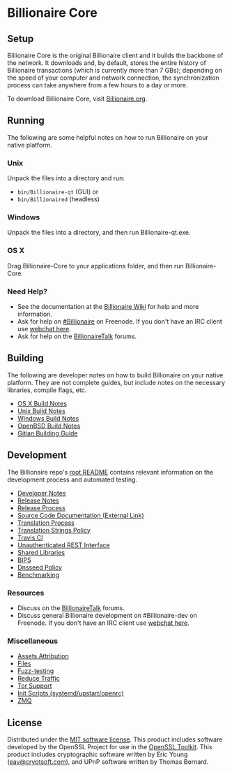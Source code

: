 Billionaire Core
=============

Setup
---------------------
Billionaire Core is the original Billionaire client and it builds the backbone of the network. It downloads and, by default, stores the entire history of Billionaire transactions (which is currently more than 7 GBs); depending on the speed of your computer and network connection, the synchronization process can take anywhere from a few hours to a day or more.

To download Billionaire Core, visit [Billionaire.org](https://Billionaire.org).

Running
---------------------
The following are some helpful notes on how to run Billionaire on your native platform.

### Unix

Unpack the files into a directory and run:

- `bin/Billionaire-qt` (GUI) or
- `bin/Billionaired` (headless)

### Windows

Unpack the files into a directory, and then run Billionaire-qt.exe.

### OS X

Drag Billionaire-Core to your applications folder, and then run Billionaire-Core.

### Need Help?

* See the documentation at the [Billionaire Wiki](https://Billionaire.info/)
for help and more information.
* Ask for help on [#Billionaire](http://webchat.freenode.net?channels=Billionaire) on Freenode. If you don't have an IRC client use [webchat here](http://webchat.freenode.net?channels=Billionaire).
* Ask for help on the [BillionaireTalk](https://Billionairetalk.io/) forums.

Building
---------------------
The following are developer notes on how to build Billionaire on your native platform. They are not complete guides, but include notes on the necessary libraries, compile flags, etc.

- [OS X Build Notes](build-osx.md)
- [Unix Build Notes](build-unix.md)
- [Windows Build Notes](build-windows.md)
- [OpenBSD Build Notes](build-openbsd.md)
- [Gitian Building Guide](gitian-building.md)

Development
---------------------
The Billionaire repo's [root README](/README.md) contains relevant information on the development process and automated testing.

- [Developer Notes](developer-notes.md)
- [Release Notes](release-notes.md)
- [Release Process](release-process.md)
- [Source Code Documentation (External Link)](https://dev.visucore.com/Billionaire/doxygen/)
- [Translation Process](translation_process.md)
- [Translation Strings Policy](translation_strings_policy.md)
- [Travis CI](travis-ci.md)
- [Unauthenticated REST Interface](REST-interface.md)
- [Shared Libraries](shared-libraries.md)
- [BIPS](bips.md)
- [Dnsseed Policy](dnsseed-policy.md)
- [Benchmarking](benchmarking.md)

### Resources
* Discuss on the [BillionaireTalk](https://Billionairetalk.io/) forums.
* Discuss general Billionaire development on #Billionaire-dev on Freenode. If you don't have an IRC client use [webchat here](http://webchat.freenode.net/?channels=Billionaire-dev).

### Miscellaneous
- [Assets Attribution](assets-attribution.md)
- [Files](files.md)
- [Fuzz-testing](fuzzing.md)
- [Reduce Traffic](reduce-traffic.md)
- [Tor Support](tor.md)
- [Init Scripts (systemd/upstart/openrc)](init.md)
- [ZMQ](zmq.md)

License
---------------------
Distributed under the [MIT software license](/COPYING).
This product includes software developed by the OpenSSL Project for use in the [OpenSSL Toolkit](https://www.openssl.org/). This product includes
cryptographic software written by Eric Young ([eay@cryptsoft.com](mailto:eay@cryptsoft.com)), and UPnP software written by Thomas Bernard.
